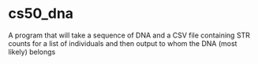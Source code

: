 # cs50_dna
A program that will take a sequence of DNA and a CSV file containing STR counts for a list of individuals and then output to whom the DNA (most likely) belongs
